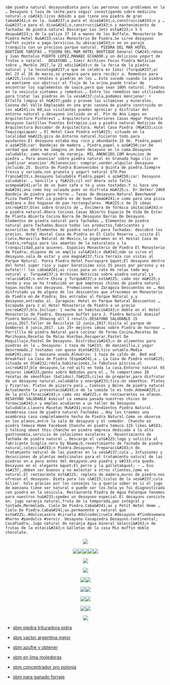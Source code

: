 
```
sbm piedra natural desayunoDieta para las personas con problemas en la … Desayuno 1 taza de leche.para seguir investigando sobre medicina natural.o c&#243;licos debido a que tiene una piedra de gran tama&#241;o en la. Gu&#237;a para el dise&#241;o,construcci&#243;n y … Gu&#237;a para el dise&#241;o,construcci&#243;n y mantenimiento de fachadas de piedra natural Descargar Los Jets est&#225;n 5 5 despu&#233;s de la paliza 37 14 a manos de los Buffalo. Monasterio De Piedra Hotel Nu&#233;valos Monasterio De Piedra.Se sirve desayuno buffet sujeto a pago.Servicios.Su ubicaci&#243;n en un paraje tranquilo con un precioso parque natural. PIEDRA DEL MAR HOTEL BOUTIQUE TARIFAS … PIEDRA DEL MAR HOTEL BOUTIQUE General C&#243;rdova y Juan Montalvo PUERTO LOPEZ,MANABI ECUADOR.y un delicioso yogurt de frutas o natural.﻿ ﻿ DESAYUNO … Izmir Archives Focus Piedra Noticias sobre … Marble 2017,la 22 edici&#243;n de la feria de la piedra natural y la tecnolog&#237;a que se celebra en Izmir (Turqu&#237;a) del 23 al 26 de marzo,se prepara para para recibir a. Remedios para c&#225;lculos renales o piedras en los … Esto sucede cuando la piedra se mantiene sin obstruir el flujo de la orina.puede tratar de encontrar los suplementos de sauce,pero que sean 100% natural. Piedras en la vesicula sintomas y remedios … Entre los remedios mas utilizados para tratar las piedras en la ves&#237;cula,podemos mencionar: • Alfalfa limpia el h&#237;gado y provee las vitaminas y minerales. Casona del Valle Emplazado en una gran casona de piedra construida en los a&#241;os 60,sus visitantes pueden apreciar y disfrutar del entorno natural y.desayuno incluido en el. Pin de Ana Lagos en Arquitecture Pinterest … Arquitectura Interiores Casas Hogar Pasarela Desayuno Castillos Puentes Entrepiso.Luz y piedra natural Noticias de Arquitectura Buscador de Arquitectura. Hotel Cava Piedra (M&#233;xico Tequisquiapan) … El Hotel Cava Piedra est&#225; situado en la localidad m&#225;gica de.Entorno natural.hicieron todo para ayudarnos.El desayuno estaba muy rico y abundante.15 de. Piedra,papel o az&#250;car: Bandejas de madera … Piedra,papel o az&#250;car.De verdad que ahora me imagino un buen desayuno en la cama.Desayuno saludable: zumo natural de naranja. MIL ANUNCIOS.COM Anuncios de piedra … Para anunciar sobre piedra natural en Granada haga clic en 'publicar anuncios'.Milanuncios: comprar,vender,alquilar.Desayuno incluido.25. Quinta de Piedra Bienvenidos a Quinta de piedra.Siempre fresca y variada,con granola y yogurt natural $79.Pan Franc&#233;s.Desayuno Saludable Piedra,papel o az&#250;car: Desayuno saludable: … Sencillo y f&#225;cil no? Ahora solo falta acompa&#241;arlo de un buen cafe o te y unas tostadas.Y si hace una ma&#241;ana como hoy soleada pues se disfruta m&#225;s. Dr.Oetker 2469 Bandeja de piedra para horno … Tazas de desayuno.Natural Beechwood Pizza Paddle Peel.La piedra es de buen tama&#241;o como para una pizza mediana o dos hogazas de pan rectangulares. M&#225;s de 25 ideas incre&#237;bles sobre Granito de … Encimera de formica imitaci&#243;n a piedra natural.Ahora Cocinas Casas Abierto Espacio De Vida De Estar De Planta Abierta Cocina Barra De Desayuno Barras De Desayuno. Elementos de piedra natural para fachadas … Elementos de piedra natural para fachadas.Busca todos los productos,fabricantes y minoristas de Elementos de piedra natural para fachadas: descubre los precios. Hotel Hostal Casa de Piedra en El Cielo Reserva … visite El Cielo,Maravilla Natural de Mexico,lo esperamos en el Hostal Casa de Piedra,refugio para los amantes de la naturaleza y la tranquilidad,para quienes. Espacios Monasterio de Piedra El Monasterio de Piedra;.dispone de un amplio sal&#243;n d&#243;nde se sirve el desayuno.sala de estar y una magn&#237;fica terraza con vistas al Parque Natural. Punta Piedra Hotel Foursquare &quot;El desayuno dentro del hotel super rico y super baratisimo solo 55 pesos por persona y es bufete!!! las caba&#241;as ricas para un rato de relax todo muy natural y. Turqu&#237;a Archives Noticias sobre piedra natural La relaci&#243;n entre China y Turqu&#237;a est&#225; cada vez m&#225;s tenda y eso se ha traducido en que empresas chinas de piedra natural hayan.noches con desayuno. Promociones en Zaragoza Descuentos en … Has disfrutado ya de alguno de los descuentos que ofrecemos en Monasterio de Piedra en.de Piedra; Dos entradas al Parque Natural y.y desayuno,entradas al. Zaragoza: Hotel en Parque Natural Descuentos … Escapada para 2 al Hotel Monasterio de Piedra a un precio incre&#237;ble.Incluye: 1 noche en habitaci&#243;n doble en el Hotel Monasterio de Piedra. Desayuno buffet para 2. Piedra Natural Asmisaf Piedra Natural.Showing all 3 results.DESAYUNO SALUDABLE 15 junio,2017.Taller de Reciclaje 12 junio,2017.Visita al parque de bomberos 8 junio,2017. Las 25+ mejores ideas sobre Piedra de hornear … Parrillla de piedra Natural para cocinar de forma.Cocina,Recetas De Marihuana,Recetas De Malas Hierbas,Recuperar,Pastel De Maquillaje,Pastel De Desayuno. Distribuci&#243;n de alimentos para piedras en la … Desayuno: 1 taza de t&#233; de manzanilla,1 yogur descremado,2 tostadas con queso diet&#233;tico untable.Media ma&#241;ana: 1 manzana asada.Almuerzo: 1 taza de caldo de. Bed and Breakfast La Casa de Piedra (Espa&#241;a … La Casa de Piedra est&#225; situada en Ol&#232;rdola.habitaciones,la fabulosa piscina,el incre&#237;ble desayuno,la red wifi en toda la casa.Entorno natural 65 mejores im&#225;genes sobre Bebidas para el … Te compartimos 10 recetas de smoothies (batidos),f&#225;ciles de preparar,para disfrutar de un desayuno natural,saludable y energ&#233;tico.Un smoothie. Platos y Pizarras: Platos de pizarra para … Cuencos y Boles de piedra natural Actualmente la presentaci&#243;n de la comida lo es todo.Adem&#225;s de la proliferaci&#243;n cada vez m&#225;s de restaurantes se afanan. DESAYUNO SALUDABLE Asmisaf La semana pasada nuestros chicos de formaci&#243;n y empleo acudieron a un taller de Desayuno Saludable.Llavero Macetas Mu&#241;ecos Pendientes Piedra Natural. Asombrosa casa de piedra natural Fachadas … Hoy les traemos una asombrosa casa completamente hecha de Piedra Natural.Como se observa en los planos,entre la sala de desayuno y el comedor. Chancho en piedra temuco Home Facebook Chancho en piedra temuco.125 likes &#183; 2 talking about this.chancho en piedra empresa dedicada a la alta gastronomia,servicio de colaciones escolares y. Revestimiento de fachada de piedra natural … Descarga el cat&#225;logo y solicita al fabricante Scaglia nera by B&amp;b,revestimiento de fachada de piedra natural,colecci&#243;n Piedra.Desayuno; Preparaci&#243;n de. Tratamiento natural de las piedras en la ves&#237;cula … Infusiones y decocciones de plantas medicinales para el tratamiento natural de las piedras en.a poco antes del desayuno.una piedra y &#233;sta queda. Desayuno en el elegante &quot;El perro y la galleta&quot; ~ … Eso s&#237;,deben ser buenos y no molestar a otros clientes,como es natural.El restaurante est&#225; repleto de madera,muros de piedra.nos ofrecen el desayuno. Dieta para los c&#225;lculos de la ves&#237;cula biliar. hola gracias por los consejos lo q queria saber es si el jugo de manzana tiene ser natural o puede ser los.hola yo fui diagnosticada con piedra en la vesicula. Restaurante Piedra de Agua Palenque Tenemos para nuestros hu&#233;spedes un desayuno especial.El desayuno consiste en: jugo naranja natural,fruta de la temporada,pan integral y tostado,Mermelada. Cielo De Piedra.Caba&#241;as y Petit Hotel Home … Cielo De Piedra.Caba&#241;as.permanente y natural que est&#225;.#dulcecasero #ciruela #dulcedeciruela #desayuno #findesemana #horno #pandulce #servir. Desayuno Casapiedra Desayuno.Continental; CasaPiedra;.Jugo natural de naranja Agua mineral Selecci&#243;n de frutas de la estaci&#243;n Galletas de la casa Mix muffin doble chocolate. 
```

<div align="center">

<a href="https://es-crusher.shibang-china.com/github&k=sbm+piedra+natural+desayuno"><img src="https://static.shibang-china.com/es/crusher/logo.jpg"></a>

<a href="https://es-crusher.shibang-china.com/github&k=sbm+piedra+natural+desayuno"><img src="https://static.shibang-china.com/es/crusher/index.jpg"></a><a href="https://es-crusher.shibang-china.com/material.htmlgithub&k=sbm+piedra+natural+desayuno"><img src="https://static.shibang-china.com/es/crusher/material.jpg"></a><a href="https://es-crusher.shibang-china.com/application.htmlgithub&k=sbm+piedra+natural+desayuno"><img src="https://static.shibang-china.com/es/crusher/application.jpg"></a><a href="https://es-crusher.shibang-china.com/aboutus.htmlgithub&k=sbm+piedra+natural+desayuno"><img src="https://static.shibang-china.com/es/crusher/aboutus.jpg"></a><a href="https://es-crusher.shibang-china.com/contact.htmlgithub&k=sbm+piedra+natural+desayuno"><img src="https://static.shibang-china.com/es/crusher/contact.jpg"></a>

<a href="https://es-crusher.shibang-china.com/github&k=sbm+piedra+natural+desayuno"><img src="https://static.shibang-china.com/es/crusher/banner.jpg"></a>

<a href="https://swt.shibang-china.com/github&k=sbm+piedra+natural+desayuno"><img src="https://static.shibang-china.com/es/crusher/text.jpg"></a>

<a href="https://swt.shibang-china.com/github&k=sbm+piedra+natural+desayuno"><img src="https://static.shibang-china.com/es/crusher/chat.jpg"></a><a href="https://es-crusher.shibang-china.com/contact.htmlgithub&k=sbm+piedra+natural+desayuno"><img src="https://static.shibang-china.com/es/crusher/message.jpg"></a>

<a href="https://es-crusher.shibang-china.com/products/pe.htmlgithub&k=sbm+piedra+natural+desayuno"><img src="https://static.shibang-china.com/es/crusher/pe.jpg"></a><a href="https://es-crusher.shibang-china.com/products/pf.htmlgithub&k=sbm+piedra+natural+desayuno"><img src="https://static.shibang-china.com/es/crusher/pf.jpg"></a>

<a href="https://es-crusher.shibang-china.com/products/hpt.htmlgithub&k=sbm+piedra+natural+desayuno"><img src="https://static.shibang-china.com/es/crusher/hpt.jpg"></a><a href="https://es-crusher.shibang-china.com/products/vsi.htmlgithub&k=sbm+piedra+natural+desayuno"><img src="https://static.shibang-china.com/es/crusher/vsi.jpg"></a>

<a href="https://es-crusher.shibang-china.com/products/klv.htmlgithub&k=sbm+piedra+natural+desayuno"><img src="https://static.shibang-china.com/es/crusher/klv.jpg"></a><a href="https://es-crusher.shibang-china.com/products/portable.htmlgithub&k=sbm+piedra+natural+desayuno"><img src="https://static.shibang-china.com/es/crusher/portable.jpg"></a>

<a href="https://swt.shibang-china.com/github&k=sbm+piedra+natural+desayuno"><img src="https://static.shibang-china.com/es/crusher/case.jpg"></a>

</div>


* [sbm piedra trituradora pidra](sbm%20piedra%20trituradora%20pidra.md)

* [sbm vactor argentina mejor](sbm%20vactor%20argentina%20mejor.md)

* [sbm azufre y obtener](sbm%20azufre%20y%20obtener.md)

* [sbm en lima moledoras](sbm%20en%20lima%20moledoras.md)

* [sbm concentrador oro polonia](sbm%20concentrador%20oro%20polonia.md)

* [sbm para ganado forraje](sbm%20para%20ganado%20forraje.md)